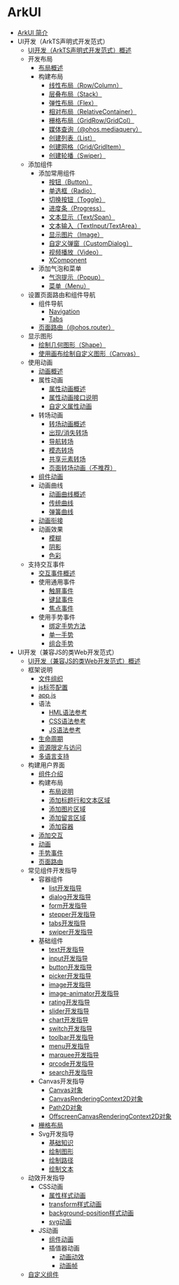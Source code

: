 # ArkUI

- [ArkUI 简介](../ui/arkui-overview.md)
- UI开发（ArkTS声明式开发范式）
  - [UI开发（ArkTS声明式开发范式）概述](../ui/arkts-ui-development-overview.md)
  - 开发布局
    - [布局概述](../ui/arkts-layout-development-overview.md)
    - 构建布局
      - [线性布局（Row/Column）](../ui/arkts-layout-development-linear.md)
      - [层叠布局（Stack）](../ui/arkts-layout-development-stack-layout.md)
      - [弹性布局（Flex）](../ui/arkts-layout-development-flex-layout.md)
      - [相对布局（RelativeContainer）](../ui/arkts-layout-development-relative-layout.md)
      - [栅格布局（GridRow/GridCol）](../ui/arkts-layout-development-grid-layout.md)
      - [媒体查询（@ohos.mediaquery）](../ui/arkts-layout-development-media-query.md)
      - [创建列表（List）](../ui/arkts-layout-development-create-list.md)
      - [创建网格（Grid/GridItem）](../ui/arkts-layout-development-create-grid.md)
      - [创建轮播（Swiper）](../ui/arkts-layout-development-create-looping.md)
  - 添加组件
    - 添加常用组件
      - [按钮（Button）](../ui/arkts-common-components-button.md)
      - [单选框（Radio）](../ui/arkts-common-components-radio-button.md)
      - [切换按钮（Toggle）](../ui/arkts-common-components-switch.md)
      - [进度条（Progress）](../ui/arkts-common-components-progress-indicator.md)
      - [文本显示（Text/Span）](../ui/arkts-common-components-text-display.md)
      - [文本输入（TextInput/TextArea）](../ui/arkts-common-components-text-input.md)
      - [显示图片（Image）](../ui/arkts-graphics-display.md)
      - [自定义弹窗（CustomDialog）](../ui/arkts-common-components-custom-dialog.md)
      - [视频播放（Video）](../ui/arkts-common-components-video-player.md)
      - [XComponent](../ui/arkts-common-components-xcomponent.md)
    - 添加气泡和菜单
      - [气泡提示（Popup）](../ui/arkts-popup-and-menu-components-popup.md)
      - [菜单（Menu）](../ui/arkts-popup-and-menu-components-menu.md)
  - 设置页面路由和组件导航
    - 组件导航
      - [Navigation](../ui/arkts-navigation-navigation.md)
      - [Tabs](../ui/arkts-navigation-tabs.md)
    - [页面路由（@ohos.router）](../ui/arkts-routing.md)
  - 显示图形
    - [绘制几何图形（Shape）](../ui/arkts-geometric-shape-drawing.md)
    - [使用画布绘制自定义图形（Canvas）](../ui/arkts-drawing-customization-on-canvas.md)
  - 使用动画
    - [动画概述](../ui/arkts-animation.md)
    - 属性动画
      - [属性动画概述](../ui/arkts-attribute-animation-overview.md)
      - [属性动画接口说明](../ui/arkts-attribute-animation-apis.md)
      - [自定义属性动画](../ui/arkts-custom-attribute-animation.md)
    - 转场动画
      - [转场动画概述](../ui/arkts-transition-overview.md)
      - [出现/消失转场](../ui/arkts-enter-exit-transition.md)
      - [导航转场](../ui/arkts-navigation-transition.md)
      - [模态转场](../ui/arkts-modal-transition.md)
      - [共享元素转场](../ui/arkts-shared-element-transition.md)
      - [页面转场动画（不推荐）](../ui/arkts-page-transition-animation.md)
    - [组件动画](../ui/arkts-component-animation.md)
    - 动画曲线
      - [动画曲线概述](../ui/arkts-curve-overview.md)
      - [传统曲线](../ui/arkts-traditional-curve.md)
      - [弹簧曲线](../ui/arkts-spring-curve.md)
    - [动画衔接](../ui/arkts-animation-smoothing.md)
    - 动画效果
      - [模糊](../ui/arkts-blur-effect.md)
      - [阴影](../ui/arkts-shadow-effect.md)
      - [色彩](../ui/arkts-color-effect.md)
  - 支持交互事件
    - [交互事件概述](../ui/arkts-event-overview.md)
    - 使用通用事件
      - [触屏事件](../ui/arkts-common-events-touch-screen-event.md)
      - [键鼠事件](../ui/arkts-common-events-device-input-event.md)
      - [焦点事件](../ui/arkts-common-events-focus-event.md)
    - 使用手势事件
      - [绑定手势方法](../ui/arkts-gesture-events-binding.md)
      - [单一手势](../ui/arkts-gesture-events-single-gesture.md)
      - [组合手势](../ui/arkts-gesture-events-combined-gestures.md)
- UI开发（兼容JS的类Web开发范式）
  - [UI开发（兼容JS的类Web开发范式）概述](../ui/ui-js-overview.md)
  - 框架说明
    - [文件组织](../ui/js-framework-file.md)
    - [js标签配置](../ui/js-framework-js-tag.md)
    - [app.js](../ui/js-framework-js-file.md)
    - 语法
      - [HML语法参考](../ui/js-framework-syntax-hml.md)
      - [CSS语法参考](../ui/js-framework-syntax-css.md)
      - [JS语法参考](../ui/js-framework-syntax-js.md)
    - [生命周期](../ui/js-framework-lifecycle.md)
    - [资源限定与访问](../ui/js-framework-resource-restriction.md)
    - [多语言支持](../ui/js-framework-multiple-languages.md)
  - 构建用户界面
    - [组件介绍](../ui/ui-js-building-ui-component.md)
    - 构建布局
      - [布局说明](../ui/ui-js-building-ui-layout-intro.md)
      - [添加标题行和文本区域](../ui/ui-js-building-ui-layout-text.md)
      - [添加图片区域](../ui/ui-js-building-ui-layout-image.md)
      - [添加留言区域](../ui/ui-js-building-ui-layout-comment.md)
      - [添加容器](../ui/ui-js-building-ui-layout-external-container.md)
    - [添加交互](../ui/ui-js-building-ui-interactions.md)
    - [动画](../ui/ui-js-building-ui-animation.md)
    - [手势事件](../ui/ui-js-building-ui-event.md)
    - [页面路由](../ui/ui-js-building-ui-routes.md)
  - 常见组件开发指导
    - 容器组件
      - [list开发指导](../ui/ui-js-components-list.md)
      - [dialog开发指导](../ui/ui-js-components-dialog.md)
      - [form开发指导](../ui/ui-js-components-form.md)
      - [stepper开发指导](../ui/ui-js-components-stepper.md)
      - [tabs开发指导](../ui/ui-js-component-tabs.md)
      - [swiper开发指导](../ui/ui-js-components-swiper.md)
    - 基础组件
      - [text开发指导](../ui/ui-js-components-text.md)
      - [input开发指导](../ui/ui-js-components-input.md)
      - [button开发指导](../ui/ui-js-components-button.md)
      - [picker开发指导](../ui/ui-js-components-picker.md)
      - [image开发指导](../ui/ui-js-components-images.md)
      - [image-animator开发指导](../ui/ui-js-components-image-animator.md)
      - [rating开发指导](../ui/ui-js-components-rating.md)
      - [slider开发指导](../ui/ui-js-components-slider.md)
      - [chart开发指导](../ui/ui-js-components-chart.md)
      - [switch开发指导](../ui/ui-js-components-switch.md)
      - [toolbar开发指导](../ui/ui-js-components-toolbar.md)
      - [menu开发指导](../ui/ui-js-components-menu.md)
      - [marquee开发指导](../ui/ui-js-components-marquee.md)
      - [qrcode开发指导](../ui/ui-js-components-qrcode.md)
      - [search开发指导](../ui/ui-js-components-search.md)
    - Canvas开发指导
      - [Canvas对象](../ui/ui-js-components-canvas.md)
      - [CanvasRenderingContext2D对象](../ui/ui-js-components-canvasrenderingcontext2d.md)
      - [Path2D对象](../ui/ui-js-components-path2d.md)
      - [OffscreenCanvasRenderingContext2D对象](../ui/ui-js-components-offscreencanvas.md)
    - [栅格布局](../ui/ui-js-components-grid.md)
    - Svg开发指导
      - [基础知识](../ui/ui-js-components-svg-overview.md)
      - [绘制图形](../ui/ui-js-components-svg-graphics.md)
      - [绘制路径](../ui/ui-js-components-svg-path.md)
      - [绘制文本](../ui/ui-js-components-svg-text.md)
  - 动效开发指导
    - CSS动画
      - [属性样式动画](../ui/ui-js-animate-attribute-style.md)
      - [transform样式动画](../ui/ui-js-animate-transform.md)
      - [background-position样式动画](../ui/ui-js-animate-background-position-style.md)
      - [svg动画](../ui/ui-js-animate-svg.md)
    - JS动画
      - [组件动画](../ui/ui-js-animate-component.md)
      - 插值器动画
        - [动画动效](../ui/ui-js-animate-dynamic-effects.md)
        - [动画帧](../ui/ui-js-animate-frame.md)
  - [自定义组件](../ui/ui-js-custom-components.md)

